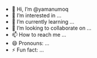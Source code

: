- 👋 Hi, I’m @yamanumoq
- 👀 I’m interested in ...
- 🌱 I’m currently learning ...
- 💞️ I’m looking to collaborate on ...
- 📫 How to reach me ...
- 😄 Pronouns: ...
- ⚡ Fun fact: ...

<!---
yamanumoq/yamanumoq is a ✨ special ✨ repository because its `README.md` (this file) appears on your GitHub profile.
You can click the Preview link to take a look at your changes.
--->
